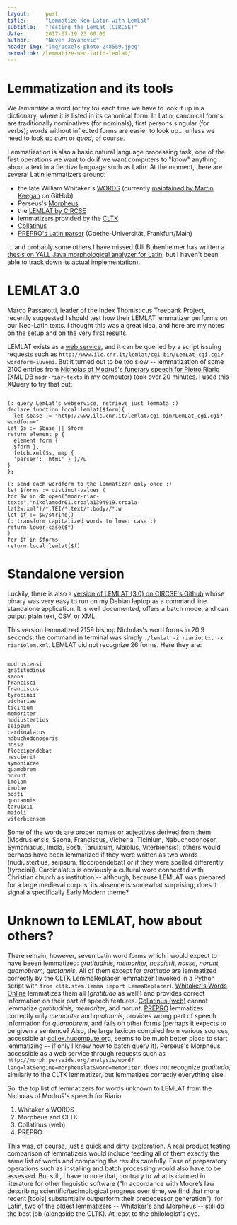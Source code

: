 ```yaml
---
layout:     post
title:      "Lemmatize Neo-Latin with LemLat"
subtitle:   "Testing the LemLat (CIRCSE)"
date:       2017-07-19 23:00:00
author:     "Neven Jovanović"
header-img: "img/pexels-photo-248559.jpeg"
permalink: /lemmatize-neo-latin-lemlat/
---
```


# Lemmatization and its tools

We *lemmatize* a word (or try to) each time we have to look it up in a dictionary, where it is listed in its canonical form. In Latin, canonical forms are traditionally nominatives (for nominals), first persons singular (for verbs); words without inflected forms are easier to look up... unless we need to look up *cum* or *quod*, of course.

Lemmatization is also a basic natural language processing task, one of the first operations we want to do if we want computers to "know" anything about a text in a flective language such as Latin. At the moment, there are several Latin lemmatizers around: 

+ the late William Whitaker's [WORDS](http://mk270.github.io/whitakers-words/index.html) (currently [maintained by Martin Keegan](https://github.com/mk270/whitakers-words) on GitHub) 
+ Perseus's [Morpheus](https://github.com/PerseusDL/morpheus)
+ the [LEMLAT by CIRCSE](https://github.com/CIRCSE/LEMLAT3)
+ lemmatizers provided by the [CLTK](http://cltk.org/)
+ [Collatinus](https://github.com/biblissima/collatinus)
+ [PREPRO's Latin parser](https://prepro.hucompute.org/) (Goethe-Universität, Frankfurt/Main)

... and probably some others I have missed (Uli Bubenheimer has written a [thesis on YALL Java morphological analyzer for Latin](http://athenaeum.libs.uga.edu/handle/10724/20053), but I haven't been able to track down its actual implementation).

# LEMLAT 3.0

Marco Passarotti, leader of the Index Thomisticus Treebank Project, recently suggested I should test how their LEMLAT lemmatizer performs on our Neo-Latin texts. I thought this was a great idea, and here are my notes on the setup and on the very first results.

LEMLAT exists as a [web service](http://www.ilc.cnr.it/lemlat/lemlat/index.html), and it can be queried by a script issuing requests such as `http://www.ilc.cnr.it/lemlat/cgi-bin/LemLat_cgi.cgi?wordform=iuveni`. But it turned out to be too slow -- lemmatization of some 2100 entries from [Nicholas of Modruš's funerary speech for Pietro Riario](https://github.com/nevenjovanovic/modruski-temrezah) (XML DB `modr-riar-texts` in my computer) took over 20 minutes. I used this XQuery to try that out:

```xquery

(: query LemLat's webservice, retrieve just lemmata :)
declare function local:lemlat($form){
  let $base := "http://www.ilc.cnr.it/lemlat/cgi-bin/LemLat_cgi.cgi?wordform="
let $s := $base || $form
return element p {
  element form {
  $form },
  fetch:xml($s, map {
  'parser': 'html' } )//u
}
};

(: send each wordform to the lemmatizer only once :)
let $forms := distinct-values (
for $w in db:open("modr-riar-texts","nikolamodr01.croala1394919.croala-lat2w.xml")/*:TEI/*:text/*:body//*:w
let $f := $w/string()
(: transform capitalized words to lower case :)
return lower-case($f)
)
for $f in $forms
return local:lemlat($f)

```

# Standalone version

Luckily, there is also a [version of LEMLAT (3.0) on CIRCSE's Github](https://github.com/CIRCSE/LEMLAT3) whose binary was very easy to run on my Debian laptop as a command line standalone application. It is well documented, offers a batch mode, and can output plain text, CSV, or XML.

This version lemmatized 2159 bishop Nicholas's word forms in 20.9 seconds; the command in terminal was simply `./lemlat -i riario.txt -x riariolem.xml`. LEMLAT did not recognize 26 forms. Here they are:

```

modrusiensi
gratitudinis
saona
francisci
franciscus
tyrocinii
vicheriae
ticinium
memoriter
nudiustertius
seipsum
cardinalatus
nabuchodonosoris
nosse
floccipendebat
nescierit
symoniacae
quamobrem
norunt
imolam
imolae
bosti
quotannis
taruixii
maioli
viterbiensem

```

Some of the words are proper names or adjectives derived from them (Modrusiensis, Saona, Franciscus, Vicheria, Ticinium, Nabuchodonosor, Symoniacus, Imola, Bosti, Taruixium, Maiolus, Viterbiensis); others would perhaps have been lemmatized if they were written as two words (nudiustertius, seipsum, floccipendebat) or if they were spelled differently (tyrocinii). Cardinalatus is obviously a cultural word connected with Christian church as institution -- although, because LEMLAT was prepared for a large medieval corpus, its absence is somewhat surprising; does it signal a specifically Early Modern theme? 

# Unknown to LEMLAT, how about others?

There remain, however, seven Latin word forms which I would expect to have beeen lemmatized: *gratitudinis, memoriter, nescierit, nosse, norunt, quamobrem, quotannis*. All of them except for *gratitudo* are lemmatized correctly by the CLTK LemmaReplacer lemmatizer (invoked in a Python script with `from cltk.stem.lemma import LemmaReplacer`). [Whitaker's Words Online](http://latin.ucant.org/) lemmatizes them all (*gratitudo* as well!) and provides correct information on their part of speech features. [Collatinus (web)](http://outils.biblissima.fr/fr/collatinus-web/) cannot lemmatize *gratitudinis, memoriter*, and *norunt*. [PREPRO](https://prepro.hucompute.org/) lemmatizes correctly only *memoriter* and *quotannis*, provides wrong part of speech information for *quamobrem*, and fails on other forms (perhaps it expects to be given a sentence? Also, the large lexicon compiled from various sources, accessible at [collex.hucompute.org](http://collex.hucompute.org/), seems to be much better place to start lemmatizing -- if only I knew how to batch query it). Perseus's Morpheus, accessible as a web service through requests such as `http://morph.perseids.org/analysis/word?lang=lat&engine=morpheuslat&word=memoriter`, does not recognize *gratitudo*, similarly to the CLTK lemmatizer, but lemmatizes correctly everything else.

So, the top list of lemmatizers for words unknown to LEMLAT from the Nicholas of Modruš's speech for Riario:

1. Whitaker's WORDS
2. Morpheus and CLTK
3. Collatinus (web)
4. PREPRO

This was, of course, just a quick and dirty exploration. A real [product testing](https://en.wikipedia.org/wiki/Product_testing) comparison of lemmatizers would include feeding all of them exactly the same list of words and comparing the results carefully. Ease of preparatory operations such as installing and batch processing would also have to be assessed. But still, I have to note that, contrary to what is claimed in literature for other linguistic software ("In accordance with Moore’s law describing scientific/technological progress over time, we find that more recent [tools] substantially outperform their predecessor generation"), for Latin, two of the oldest lemmatizers -- Whitaker's and Morpheus -- still do the best job (alongside the CLTK). At least to the philologist's eye.
